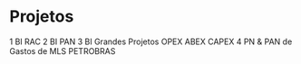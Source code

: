 # Projetos
1 BI RAC 
2 BI PAN 
3 BI Grandes Projetos OPEX ABEX CAPEX
4 PN & PAN de Gastos de MLS PETROBRAS
